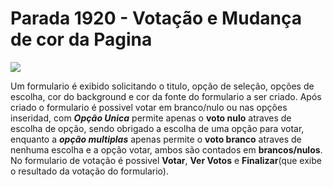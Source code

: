 
# Parada 1920 - Votação e Mudança de cor da Pagina
![](https://i.ibb.co/J3nG66W/aaaaa.png)


Um formulario é exibido solicitando o titulo, opção de seleção, opções de escolha, cor do background e cor da fonte do formulario a ser criado. 
Após criado o formulario é possivel votar em branco/nulo ou nas opções inseridad, com **_Opção Unica_** permite apenas o **voto nulo** atraves de escolha de opção, sendo obrigado a escolha de uma opção para votar, enquanto  a  **_opção multiplas_** apenas permite o **voto branco** atraves de nenhuma escolha e a opção votar, ambos são contados em **brancos/nulos**. No formulario de votação é possivel **Votar**, **Ver Votos** e **Finalizar**(que exibe o resultado da votação do formulario). 

